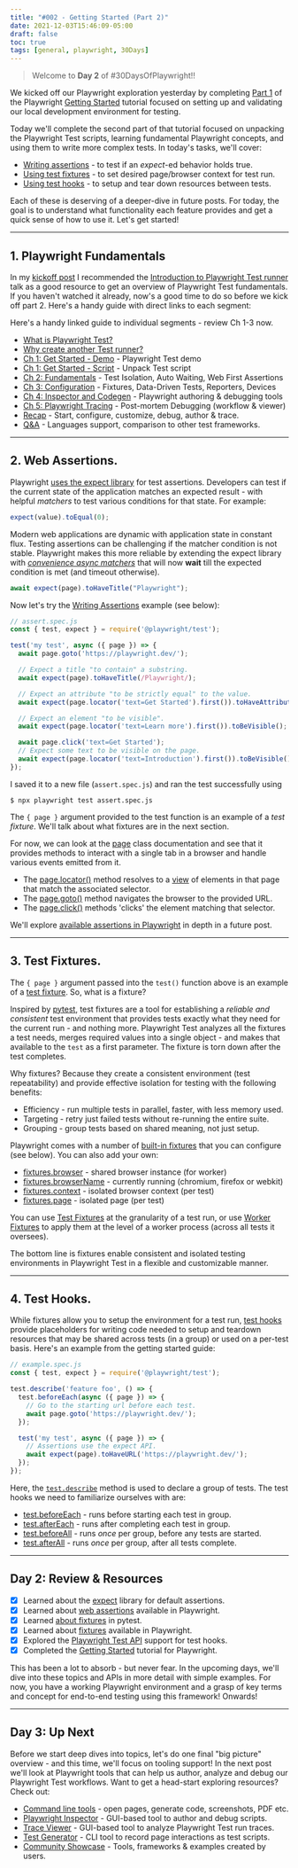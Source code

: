```yaml
---
title: "#002 - Getting Started (Part 2)"
date: 2021-12-03T15:46:09-05:00
draft: false
toc: true
tags: [general, playwright, 30Days]
---
```


> Welcome to **Day 2** of #30DaysOfPlaywright!! 

We kicked off our Playwright exploration yesterday by completing [Part 1](https://nitya.github.io/learn-playwright/001-getting-started-setup/) of the Playwright [Getting Started](https://playwright.dev/docs/intro) tutorial focused on setting up and validating our local development environment for testing.

Today we'll complete the second part of that tutorial focused on unpacking the Playwright Test scripts, learning fundamental Playwright concepts, and using them to write more complex tests. In today's tasks, we'll cover:

* [Writing assertions](https://playwright.dev/docs/intro#writing-assertions) - to test if an _expect_-ed behavior holds true.
* [Using test fixtures](https://playwright.dev/docs/intro#using-test-fixtures) - to set desired page/browser context for test run.
* [Using test hooks](https://playwright.dev/docs/intro#using-test-hooks) - to setup and tear down resources between tests.

Each of these is deserving of a deeper-dive in future posts. For today, the goal is to understand what functionality each feature provides and get a quick sense of how to use it. Let's get started!

---

## 1. Playwright Fundamentals

In my [kickoff post](https://nitya.github.io/learn-playwright/000-hello-30days/) I recommended the [Introduction to Playwright Test runner](https://youtu.be/JjhY2aFBTTk) talk as a good resource to get an overview of Playwright Test fundamentals. If you haven't watched it already, now's a good time to do so before we kick off part 2. Here's a handy guide with direct links to each segment:

Here's a handy linked guide to individual segments - review Ch 1-3 now.
 * [What is Playwright Test?](https://youtu.be/JjhY2aFBTTk?t=121)
 * [Why create another Test runner?](https://youtu.be/JjhY2aFBTTk?t=149)
 * [Ch 1: Get Started - Demo](https://youtu.be/JjhY2aFBTTk?t=246) - Playwright Test demo
 * [Ch 1: Get Started - Script](https://youtu.be/JjhY2aFBTTk?t=560) - Unpack Test script
 * [Ch 2: Fundamentals](https://youtu.be/JjhY2aFBTTk?t=609) - Test Isolation, Auto Waiting, Web First Assertions
 * [Ch 3: Configuration](https://youtu.be/JjhY2aFBTTk?t=971) - Fixtures, Data-Driven Tests, Reporters, Devices
 * [Ch 4: Inspector and Codegen](https://youtu.be/JjhY2aFBTTk?t=1423) - Playwright authoring & debugging tools
 * [Ch 5: Playwright Tracing](https://youtu.be/JjhY2aFBTTk?t=1987) - Post-mortem Debugging (workflow & viewer)
 * [Recap](https://youtu.be/JjhY2aFBTTk?t=2548) - Start, configure, customize, debug, author & trace.
 * [Q&A](https://youtu.be/JjhY2aFBTTk?t=2671) - Languages support, comparison to other test frameworks.

---

## 2. Web Assertions.

Playwright [uses the expect library](https://jestjs.io/docs/expect) for test assertions. Developers can test if the current state of the application matches an expected result - with helpful _matchers_ to test various conditions for that state. For example:

```js
expect(value).toEqual(0);
```

Modern web applications are dynamic with application state in constant flux. Testing assertions can be challenging if the matcher condition is not stable. Playwright makes this more reliable by extending the expect library with [_convenience async matchers_](https://playwright.dev/docs/test-assertions) that will now **wait** till the expected condition is met (and timeout otherwise).

```js
await expect(page).toHaveTitle("Playwright");
```

Now let's try the [Writing Assertions](https://playwright.dev/docs/intro#writing-assertions) example (see below):

```js
// assert.spec.js
const { test, expect } = require('@playwright/test');

test('my test', async ({ page }) => {
  await page.goto('https://playwright.dev/');

  // Expect a title "to contain" a substring.
  await expect(page).toHaveTitle(/Playwright/);

  // Expect an attribute "to be strictly equal" to the value.
  await expect(page.locator('text=Get Started').first()).toHaveAttribute('href', '/docs/intro');

  // Expect an element "to be visible".
  await expect(page.locator('text=Learn more').first()).toBeVisible();

  await page.click('text=Get Started');
  // Expect some text to be visible on the page.
  await expect(page.locator('text=Introduction').first()).toBeVisible();
});
```
I saved it to a new file (`assert.spec.js`) and ran the test successfully using 

```
$ npx playwright test assert.spec.js
```

The `{ page }` argument provided to the test function is an example of a _test fixture_. We'll talk about what fixtures are in the next section. 

For now, we can look at the [page](https://playwright.dev/docs/api/class-page/) class documentation and see that it provides methods to interact with a single tab in a browser and handle various events emitted from it. 
 * The [page.locator()](https://playwright.dev/docs/api/class-page#page-locator) method resolves to a [view](https://playwright.dev/docs/api/class-locator) of elements in that page that match the associated selector. 
 * The [page.goto()](https://playwright.dev/docs/api/class-page#page-goto) method navigates the browser to the provided URL.
 * The [page.click()](https://playwright.dev/docs/api/class-page#page-click) methods 'clicks' the element matching that selector.

We'll explore [available assertions in Playwright](https://playwright.dev/docs/test-assertions/) in depth in a future post.

---

## 3. Test Fixtures.

The `{ page }` argument passed into the `test()` function above is an example of a [test fixture](https://playwright.dev/docs/intro/#using-test-fixtures). So, what is a fixture?

Inspired by [pytest](https://docs.pytest.org/en/latest/explanation/fixtures.html#about-fixtures), test fixtures are a tool for establishing a _reliable and consistent_ test environment that provides tests exactly what they need for the current run - and nothing more. Playwright Test analyzes all the fixtures a test needs, merges required values into a single object - and makes that available to the `test` as a first parameter. The fixture is torn down after the test completes.

Why fixtures? Because they create a consistent environment (test repeatability) and provide effective isolation for testing with the following benefits:
 * Efficiency - run multiple tests in parallel, faster, with less memory used.
 * Targeting - retry just failed tests without re-running the entire suite.
 * Grouping - group tests based on shared meaning, not just setup.

Playwright comes with a number of [built-in fixtures](https://playwright.dev/docs/api/class-fixtures/) that you can configure (see below). You can also add your own:
 * [fixtures.browser](https://playwright.dev/docs/api/class-fixtures#fixtures-browser) - shared browser instance (for worker)
 * [fixtures.browserName](https://playwright.dev/docs/api/class-fixtures#fixtures-browser-name) - currently running (chromium, firefox or webkit)
 * [fixtures.context](https://playwright.dev/docs/api/class-fixtures#fixtures-context) - isolated browser context (per test) 
 * [fixtures.page](https://playwright.dev/docs/api/class-fixtures#fixtures-page) - isolated page (per test)

You can use [Test Fixtures](https://playwright.dev/docs/test-fixtures/#test-fixtures) at the granularity of a test run, or use [Worker Fixtures](https://playwright.dev/docs/test-fixtures/#worker-fixtures) to apply them at the level of a worker process (across all tests it oversees).

The bottom line is fixtures enable consistent and isolated testing environments in Playwright Test in a flexible and customizable manner.

---

## 4. Test Hooks.

While fixtures allow you to setup the environment for a test run, [test hooks](https://playwright.dev/docs/intro/#using-test-hooks) provide placeholders for writing code needed to setup and teardown resources that may be shared across tests (in a group) or used on a per-test basis. Here's an example from the getting started guide:

```js
// example.spec.js
const { test, expect } = require('@playwright/test');

test.describe('feature foo', () => {
  test.beforeEach(async ({ page }) => {
    // Go to the starting url before each test.
    await page.goto('https://playwright.dev/');
  });

  test('my test', async ({ page }) => {
    // Assertions use the expect API.
    await expect(page).toHaveURL('https://playwright.dev/');
  });
});
```

Here, the [`test.describe`](https://playwright.dev/docs/api/class-test/#test-describe) method is used to declare a group of tests. The test hooks we need to familiarize ourselves with are:
 * [test.beforeEach](https://playwright.dev/docs/api/class-test/#test-before-each) - runs before starting each test in group.
 * [test.afterEach](https://playwright.dev/docs/api/class-test/#test-before-each) - runs after completing each test in group.
 * [test.beforeAll](https://playwright.dev/docs/api/class-test/#test-before-all) - runs _once_ per group, before any tests are started.
 * [test.afterAll](https://playwright.dev/docs/api/class-test/#test-after-all) - runs _once_ per group, after all tests complete.


---

## Day 2: Review & Resources

 * [X] Learned about the [expect](https://jestjs.io/docs/expect) library for default assertions.
 * [X] Learned about [web assertions](https://playwright.dev/docs/test-assertions/) available in Playwright.
 * [X] Learned [about fixtures](https://docs.pytest.org/en/latest/explanation/fixtures.html#about-fixtures) in pytest.
 * [X] Learned about [fixtures](https://aka.ms/playwright/fixtures) available in Playwright.
 * [X] Explored the [Playwright Test API](https://playwright.dev/docs/api/class-test/) support for test hooks.
 * [X] Completed the [Getting Started](https://playwright.dev/docs/intro) tutorial for Playwright.

 This has been a lot to absorb - but never fear. In the upcoming days, we'll dive into these topics and APIs in more detail with simple examples. For now, you have a working Playwright environment and a grasp of key terms and concept for end-to-end testing using this framework! Onwards!

---

## Day 3: Up Next

Before we start deep dives into topics, let's do one final "big picture" overview - and this time, we'll focus on tooling support! In the next post we'll look at Playwright tools that can help us author, analyze and debug our Playwright Test workflows. Want to get a head-start exploring resources? Check out:

 * [Command line tools](https://playwright.dev/docs/cli) - open pages, generate code, screenshots, PDF etc.
 * [Playwright Inspector](https://playwright.dev/docs/inspector) - GUI-based tool to author and debug scripts.
 * [Trace Viewer](https://playwright.dev/docs/trace-viewer) - GUI-based tool to analyze Playwright Test run traces.
 * [Test Generator](https://playwright.dev/docs/codegen) - CLI tool to record page interactions as test scripts.
 * [Community Showcase](https://playwright.dev/docs/showcase#tools) - Tools, frameworks & examples created by users.
